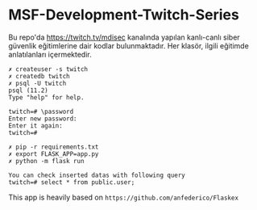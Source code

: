 # MSF-Development-Twitch-Series
Bu repo'da https://twitch.tv/mdisec kanalında yapılan kanlı-canlı siber güvenlik eğitimlerine dair kodlar bulunmaktadır. Her klasör, ilgili eğitimde anlatılanları içermektedir.

```
✗ createuser -s twitch
✗ createdb twitch
✗ psql -U twitch
psql (11.2)
Type "help" for help.

twitch=# \password
Enter new password: 
Enter it again: 
twitch=#

✗ pip -r requirements.txt
✗ export FLASK_APP=app.py   
✗ python -m flask run 

You can check inserted datas with following query
twitch=# select * from public.user;
```

This app is heavily based on `https://github.com/anfederico/Flaskex`